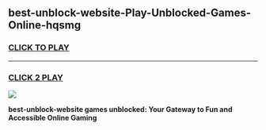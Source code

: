 
## best-unblock-website-Play-Unblocked-Games-Online-hqsmg
<h3>
<a href="https://premium76.site?title=best-unblock-website&ref=25A">CLICK TO PLAY</a></h3>
<hr>

<h3>
<a href="https://premium76.site?title=best-unblock-website&ref=25A">CLICK 2 PLAY</a>
  
</h3>

<a href="https://premium76.site?title=best-unblock-website&ref=25A"><img src="https://clearcache.store/games.png"></a>


**best-unblock-website games unblocked: Your Gateway to Fun and Accessible Online Gaming**
